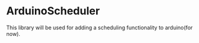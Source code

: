 # ArduinoScheduler
This library will be used for adding a scheduling functionality to arduino(for now).
